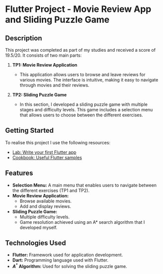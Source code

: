 # Flutter Project - Movie Review App and Sliding Puzzle Game

## Description

This project was completed as part of my studies and received a score of 19.5/20. It consists of two main parts:

1. **TP1: Movie Review Application**
   - This application allows users to browse and leave reviews for various movies. The interface is intuitive, making it easy to navigate through movies and their reviews.

2. **TP2: Sliding Puzzle Game**
   - In this section, I developed a sliding puzzle game with multiple stages and difficulty levels. This game includes a selection menu that allows users to choose between the different exercises.

## Getting Started

To realise this project I use the following resources:

- [Lab: Write your first Flutter app](https://docs.flutter.dev/get-started/codelab)
- [Cookbook: Useful Flutter samples](https://docs.flutter.dev/cookbook)

## Features

- **Selection Menu:** A main menu that enables users to navigate between the different exercises (TP1 and TP2).
- **Movie Review Application:**
  - Browse available movies.
  - Add and display reviews.
- **Sliding Puzzle Game:**
  - Multiple difficulty levels.
  - Game resolution achieved using an A* search algorithm that I developed myself.

## Technologies Used

- **Flutter:** Framework used for application development.
- **Dart:** Programming language used with Flutter.
- **$A^*$ Algorithm:** Used for solving the sliding puzzle game.


